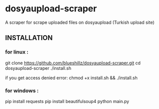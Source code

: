 # dosyaupload-scraper
A scraper for scrape uploaded files on dosyaupload (Turkish upload site)

## INSTALLATION

### for linux : 

git clone https://github.com/blueshillz/dosyaupload-scraper.git
cd dosyaupload-scraper
./install.sh

if you get access denied error:
chmod +x install.sh && ./install.sh

### for windows :

pip install requests
pip install beautifulsoup4
python main.py
